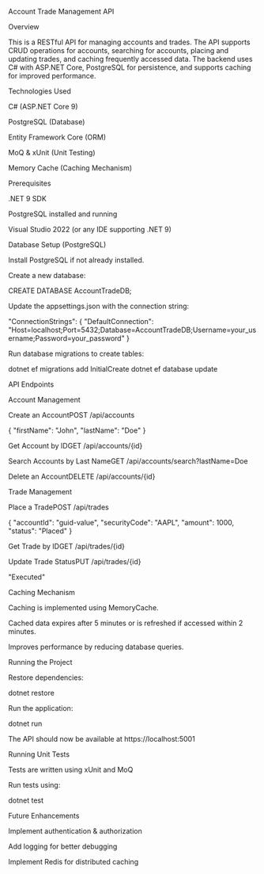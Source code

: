 Account Trade Management API

Overview

This is a RESTful API for managing accounts and trades. The API supports CRUD operations for accounts, searching for accounts, placing and updating trades, and caching frequently accessed data. The backend uses C# with ASP.NET Core, PostgreSQL for persistence, and supports caching for improved performance.

Technologies Used

C# (ASP.NET Core 9)

PostgreSQL (Database)

Entity Framework Core (ORM)

MoQ & xUnit (Unit Testing)

Memory Cache (Caching Mechanism)

Prerequisites

.NET 9 SDK

PostgreSQL installed and running

Visual Studio 2022 (or any IDE supporting .NET 9)

Database Setup (PostgreSQL)

Install PostgreSQL if not already installed.

Create a new database:

CREATE DATABASE AccountTradeDB;

Update the appsettings.json with the connection string:

"ConnectionStrings": {
  "DefaultConnection": "Host=localhost;Port=5432;Database=AccountTradeDB;Username=your_username;Password=your_password"
}

Run database migrations to create tables:

dotnet ef migrations add InitialCreate
dotnet ef database update

API Endpoints

Account Management

Create an AccountPOST /api/accounts

{
  "firstName": "John",
  "lastName": "Doe"
}

Get Account by IDGET /api/accounts/{id}

Search Accounts by Last NameGET /api/accounts/search?lastName=Doe

Delete an AccountDELETE /api/accounts/{id}

Trade Management

Place a TradePOST /api/trades

{
  "accountId": "guid-value",
  "securityCode": "AAPL",
  "amount": 1000,
  "status": "Placed"
}

Get Trade by IDGET /api/trades/{id}

Update Trade StatusPUT /api/trades/{id}

"Executed"

Caching Mechanism

Caching is implemented using MemoryCache.

Cached data expires after 5 minutes or is refreshed if accessed within 2 minutes.

Improves performance by reducing database queries.

Running the Project

Restore dependencies:

dotnet restore

Run the application:

dotnet run

The API should now be available at https://localhost:5001

Running Unit Tests

Tests are written using xUnit and MoQ

Run tests using:

dotnet test

Future Enhancements

Implement authentication & authorization

Add logging for better debugging

Implement Redis for distributed caching


